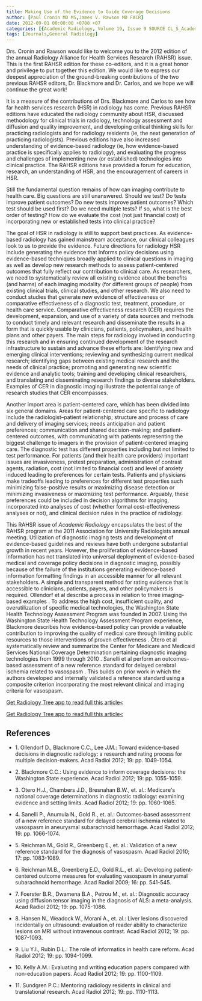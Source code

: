```yaml
---
title: Making Use of the Evidence to Guide Coverage Decisions
author: [Paul Cronin MD MS,James V. Rawson MD FACR]
date: 2012-09-01 00:00:00 +0700 +07
categories: [{Academic Radiology, Volume 19, Issue 9 SOURCE CL_S_AcademicRadiologyVolume19Issue9 1}]
tags: [Journals,General Radiology]
---
```

Drs. Cronin and Rawson would like to welcome you to the 2012 edition of the annual Radiology Alliance for Health Services Research (RAHSR) issue. This is the first RAHSR edition for these co-editors, and it is a great honor and privilege to put together this edition. We would like to express our deepest appreciation of the ground-breaking contributions of the two previous RAHSR editors, Dr. Blackmore and Dr. Carlos, and we hope we will continue the great work!

It is a measure of the contributions of Drs. Blackmore and Carlos to see how far health services research (HSR) in radiology has come. Previous RAHSR editions have educated the radiology community about HSR, discussed methodology for clinical trials in radiology, technology assessment and diffusion and quality improvement, and developing critical thinking skills for practicing radiologists and for radiology residents (ie, the next generation of practicing radiologists). Previous editions have also increased understanding of evidence-based radiology (ie, how evidence-based practice is specifically applies to radiology), and evaluating the progress and challenges of implementing new (or established) technologies into clinical practice. The RAHSR editions have provided a forum for education, research, an understanding of HSR, and the encouragement of careers in HSR.

Still the fundamental question remains of how can imaging contribute to health care. Big questions are still unanswered. Should we test? Do tests improve patient outcomes? Do new tests improve patient outcomes? Which test should be used first? Do we need multiple tests? If so, what is the best order of testing? How do we evaluate the cost (not just financial cost) of incorporating new or established tests into clinical practice?

The goal of HSR in radiology is still to support best practices. As evidence-based radiology has gained mainstream acceptance, our clinical colleagues look to us to provide the evidence. Future directions for radiology HSR include generating the evidence that informs policy decisions using evidence-based techniques broadly applied to clinical questions in imaging as well as develop new research methods to assess patient-centered outcomes that fully reflect our contribution to clinical care. As researchers, we need to systematically review all existing evidence about the benefits (and harms) of each imaging modality (for different groups of people) from existing clinical trials, clinical studies, and other research. We also need to conduct studies that generate new evidence of effectiveness or comparative effectiveness of a diagnostic test, treatment, procedure, or health care service. Comparative effectiveness research (CER) requires the development, expansion, and use of a variety of data sources and methods to conduct timely and relevant research and disseminate the results in a form that is quickly usable by clinicians, patients, policymakers, and health plans and other payers. The main steps for radiology involved in conducting this research and in ensuring continued development of the research infrastructure to sustain and advance these efforts are: Identifying new and emerging clinical interventions; reviewing and synthesizing current medical research; identifying gaps between existing medical research and the needs of clinical practice; promoting and generating new scientific evidence and analytic tools; training and developing clinical researchers, and translating and disseminating research findings to diverse stakeholders. Examples of CER in diagnostic imaging illustrate the potential range of research studies that CER encompasses.

Another import area is patient-centered care, which has been divided into six general domains. Areas for patient-centered care specific to radiology include the radiologist–patient relationship; structure and process of care and delivery of imaging services; needs anticipation and patient preferences; communication and shared decision-making; and patient-centered outcomes, with communicating with patients representing the biggest challenge to imagers in the provision of patient-centered imaging care. The diagnostic test has different properties including but not limited to test performance. For patients (and their health care providers) important issues are invasiveness, pretest preparation, administration of contrast agents, radiation, cost (not limited to financial cost) and level of anxiety induced leading to preferences for certain tests. Patients and physicians make tradeoffs leading to preferences for different test properties such minimizing false-positive results or maximizing disease detection or minimizing invasiveness or maximizing test performance. Arguably, these preferences could be included in decision algorithms for imaging, incorporated into analyses of cost (whether formal cost-effectiveness analyses or not), and clinical decision rules in the practice of radiology.

This RAHSR issue of _Academic Radiology_ encapsulates the best of the RAHSR program at the 2011 Association for University Radiologists annual meeting. Utilization of diagnostic imaging tests and development of evidence-based guidelines and reviews have both undergone substantial growth in recent years. However, the proliferation of evidence-based information has not translated into universal deployment of evidence-based medical and coverage policy decisions in diagnostic imaging, possibly because of the failure of the institutions generating evidence-based information formatting findings in an accessible manner for all relevant stakeholders. A simple and transparent method for rating evidence that is accessible to clinicians, patients, payers, and other policymakers is required. Ollendorf et al describe a process in relation to three imaging-based examples . To address the high cost, insufficient quality, and overutilization of specific medical technologies, the Washington State Health Technology Assessment Program was founded in 2007. Using the Washington State Health Technology Assessment Program experience, Blackmore describes how evidence-based policy can provide a valuable contribution to improving the quality of medical care through limiting public resources to those interventions of proven effectiveness . Otero et al systematically review and summarize the Center for Medicare and Medicaid Services National Coverage Determination pertaining diagnostic imaging technologies from 1999 through 2010 . Sanelli et al perform an outcomes-based assessment of a new reference standard for delayed cerebral ischemia related to vasospasm . This builds on prior work in which the authors developed and internally validated a reference standard using a composite criterion incorporating the most relevant clinical and imaging criteria for vasospasm.

[Get Radiology Tree app to read full this article<](https://clinicalpub.com/app)

[Get Radiology Tree app to read full this article<](https://clinicalpub.com/app)

## References

- 1\. Ollendorf D., Blackmore C.C., Lee J.M.: Toward evidence-based decisions in diagnostic radiology: a research and rating process for multiple decision-makers. Acad Radiol 2012; 19: pp. 1049-1054.


- 2\. Blackmore C.C.: Using evidence to inform coverage decisions: the Washington State experience. Acad Radiol 2012; 19: pp. 1055-1059.


- 3\. Otero H.J., Chambers J.D., Bresnahan B.W., et. al.: Medicare's national coverage determinations in diagnostic radiology: examining evidence and setting limits. Acad Radiol 2012; 19: pp. 1060-1065.


- 4\. Sanelli P., Anumula N., Gold R., et. al.: Outcomes-based assessment of a new reference standard for delayed cerebral ischemia related to vasospasm in aneurysmal subarachnoid hemorrhage. Acad Radiol 2012; 19: pp. 1066-1074.


- 5\. Reichman M., Gold R., Greenberg E., et. al.: Validation of a new reference standard for the diagnosis of vasospasm. Acad Radiol 2010; 17: pp. 1083-1089.


- 6\. Reichman M.B., Greenberg E.D., Gold R.L., et. al.: Developing patient-centered outcome measures for evaluating vasospasm in aneurysmal subarachnoid hemorrhage. Acad Radiol 2009; 16: pp. 541-545.


- 7\. Foerster B.R., Dwamena B.A., Petrou M., et. al.: Diagnostic accuracy using diffusion tensor imaging in the diagnosis of ALS: a meta-analysis. Acad Radiol 2012; 19: pp. 1075-1086.


- 8\. Hansen N., Weadock W., Morani A., et. al.: Liver lesions discovered incidentally on ultrasound: evaluation of reader ability to characterize lesions on MRI without intravenous contrast. Acad Radiol 2012; 19: pp. 1087-1093.


- 9\. Liu Y.I., Rubin D.L.: The role of informatics in health care reform. Acad Radiol 2012; 19: pp. 1094-1099.


- 10\. Kelly A.M.: Evaluating and writing education papers compared with non-education papers. Acad Radiol 2012; 19: pp. 1100-1109.


- 11\. Sundgren P.C.: Mentoring radiology residents in clinical and translational research. Acad Radiol 2012; 19: pp. 1110-1113.